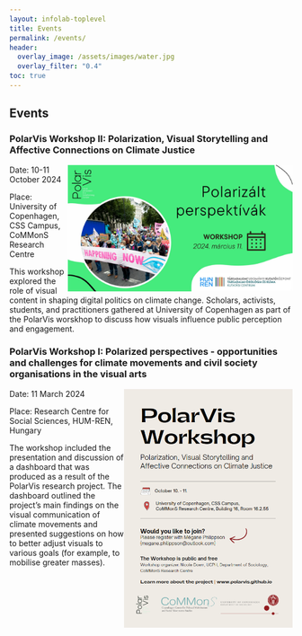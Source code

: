 ```yaml
---
layout: infolab-toplevel
title: Events 
permalink: /events/
header:
  overlay_image: /assets/images/water.jpg
  overlay_filter: "0.4"
toc: true
---
```


## Events

### PolarVis Workshop II: Polarization, Visual Storytelling and Affective Connections on Climate Justice

<img align="right" width="400" src="/assets/images/workshop2.jpg" />

Date: 10-11 October 2024

Place: University of Copenhagen, CSS Campus, CoMMonS Research Centre

This workshop explored the role of visual content in shaping digital politics on climate change. Scholars, activists, students, and practitioners gathered at University of Copenhagen as part of the PolarVis worskhop to discuss how visuals influence public perception and engagement.





### PolarVis Workshop I: Polarized perspectives - opportunities and challenges for climate movements and civil society organisations in the visual arts

<img align="right" width="300" src="/assets/images/workshop1.PNG" />

Date: 11 March 2024 

Place:  Research Centre for Social Sciences, HUM-REN, Hungary 

The workshop included the presentation and discussion of a dashboard that was produced as a result of the PolarVis research project. The dashboard outlined the project’s main findings on the visual communication of climate movements and presented suggestions on how to better adjust visuals to various goals (for example, to mobilise greater masses). 




